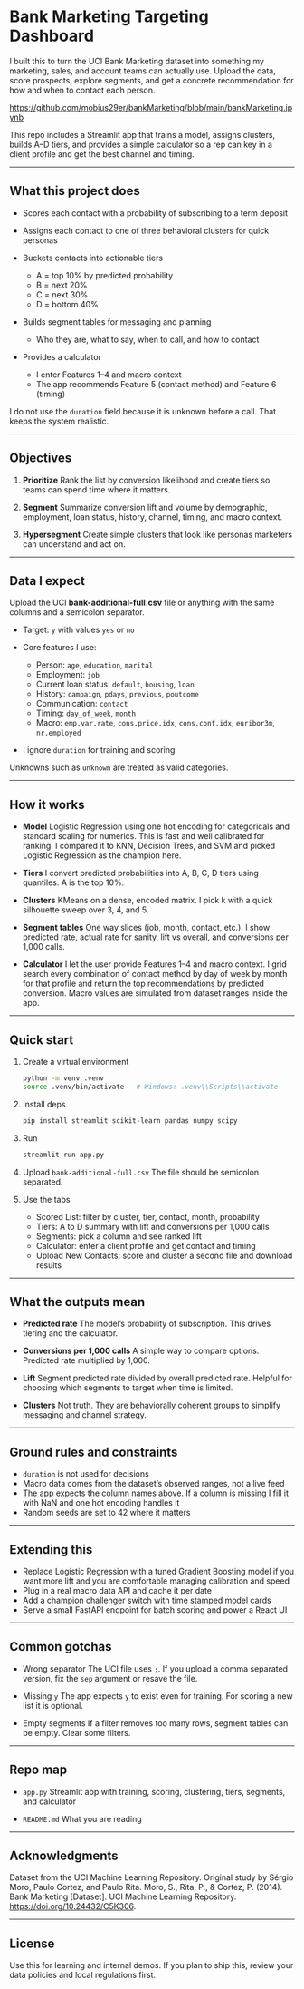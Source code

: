 # Bank Marketing Targeting Dashboard

I built this to turn the UCI Bank Marketing dataset into something my marketing, sales, and account teams can actually use. Upload the data, score prospects, explore segments, and get a concrete recommendation for how and when to contact each person.

https://github.com/mobius29er/bankMarketing/blob/main/bankMarketing.ipynb


This repo includes a Streamlit app that trains a model, assigns clusters, builds A–D tiers, and provides a simple calculator so a rep can key in a client profile and get the best channel and timing.

---

## What this project does

* Scores each contact with a probability of subscribing to a term deposit
* Assigns each contact to one of three behavioral clusters for quick personas
* Buckets contacts into actionable tiers

  * A = top 10% by predicted probability
  * B = next 20%
  * C = next 30%
  * D = bottom 40%
* Builds segment tables for messaging and planning

  * Who they are, what to say, when to call, and how to contact
* Provides a calculator

  * I enter Features 1–4 and macro context
  * The app recommends Feature 5 (contact method) and Feature 6 (timing)

I do not use the `duration` field because it is unknown before a call. That keeps the system realistic.

---

## Objectives

1. **Prioritize**
   Rank the list by conversion likelihood and create tiers so teams can spend time where it matters.

2. **Segment**
   Summarize conversion lift and volume by demographic, employment, loan status, history, channel, timing, and macro context.

3. **Hypersegment**
   Create simple clusters that look like personas marketers can understand and act on.

---

## Data I expect

Upload the UCI **bank-additional-full.csv** file or anything with the same columns and a semicolon separator.

* Target: `y` with values `yes` or `no`
* Core features I use:

  * Person: `age`, `education`, `marital`
  * Employment: `job`
  * Current loan status: `default`, `housing`, `loan`
  * History: `campaign`, `pdays`, `previous`, `poutcome`
  * Communication: `contact`
  * Timing: `day_of_week`, `month`
  * Macro: `emp.var.rate`, `cons.price.idx`, `cons.conf.idx`, `euribor3m`, `nr.employed`
* I ignore `duration` for training and scoring

Unknowns such as `unknown` are treated as valid categories.

---

## How it works

* **Model**
  Logistic Regression using one hot encoding for categoricals and standard scaling for numerics. This is fast and well calibrated for ranking. I compared it to KNN, Decision Trees, and SVM and picked Logistic Regression as the champion here.

* **Tiers**
  I convert predicted probabilities into A, B, C, D tiers using quantiles. A is the top 10%.

* **Clusters**
  KMeans on a dense, encoded matrix. I pick k with a quick silhouette sweep over 3, 4, and 5.

* **Segment tables**
  One way slices (job, month, contact, etc.). I show predicted rate, actual rate for sanity, lift vs overall, and conversions per 1,000 calls.

* **Calculator**
  I let the user provide Features 1–4 and macro context. I grid search every combination of contact method by day of week by month for that profile and return the top recommendations by predicted conversion. Macro values are simulated from dataset ranges inside the app.

---

## Quick start

1. Create a virtual environment

   ```bash
   python -m venv .venv
   source .venv/bin/activate   # Windows: .venv\\Scripts\\activate
   ```

2. Install deps

   ```bash
   pip install streamlit scikit-learn pandas numpy scipy
   ```

3. Run

   ```bash
   streamlit run app.py
   ```

4. Upload `bank-additional-full.csv`
   The file should be semicolon separated.

5. Use the tabs

   * Scored List: filter by cluster, tier, contact, month, probability
   * Tiers: A to D summary with lift and conversions per 1,000 calls
   * Segments: pick a column and see ranked lift
   * Calculator: enter a client profile and get contact and timing
   * Upload New Contacts: score and cluster a second file and download results

---

## What the outputs mean

* **Predicted rate**
  The model’s probability of subscription. This drives tiering and the calculator.

* **Conversions per 1,000 calls**
  A simple way to compare options. Predicted rate multiplied by 1,000.

* **Lift**
  Segment predicted rate divided by overall predicted rate. Helpful for choosing which segments to target when time is limited.

* **Clusters**
  Not truth. They are behaviorally coherent groups to simplify messaging and channel strategy.

---

## Ground rules and constraints

* `duration` is not used for decisions
* Macro data comes from the dataset’s observed ranges, not a live feed
* The app expects the column names above. If a column is missing I fill it with NaN and one hot encoding handles it
* Random seeds are set to 42 where it matters

---

## Extending this

* Replace Logistic Regression with a tuned Gradient Boosting model if you want more lift and you are comfortable managing calibration and speed
* Plug in a real macro data API and cache it per date
* Add a champion challenger switch with time stamped model cards
* Serve a small FastAPI endpoint for batch scoring and power a React UI

---

## Common gotchas

* Wrong separator
  The UCI file uses `;`. If you upload a comma separated version, fix the `sep` argument or resave the file.

* Missing `y`
  The app expects `y` to exist even for training. For scoring a new list it is optional.

* Empty segments
  If a filter removes too many rows, segment tables can be empty. Clear some filters.

---

## Repo map

* `app.py`
  Streamlit app with training, scoring, clustering, tiers, segments, and calculator

* `README.md`
  What you are reading

---

## Acknowledgments

Dataset from the UCI Machine Learning Repository. Original study by Sérgio Moro, Paulo Cortez, and Paulo Rita.
Moro, S., Rita, P., & Cortez, P. (2014). Bank Marketing [Dataset]. UCI Machine Learning Repository. https://doi.org/10.24432/C5K306.

---

## License

Use this for learning and internal demos. If you plan to ship this, review your data policies and local regulations first.
